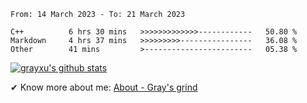 <!--START_SECTION:waka-->

```text
From: 14 March 2023 - To: 21 March 2023

C++          6 hrs 30 mins   >>>>>>>>>>>>>------------   50.80 %
Markdown     4 hrs 37 mins   >>>>>>>>>----------------   36.08 %
Other        41 mins         >------------------------   05.38 %
```

<!--END_SECTION:waka-->

[![grayxu's github stats](https://github-readme-stats.vercel.app/api?username=grayxu&count_private=true&show_icons=true)](https://github.com/grayxu)

✔ Know more about me: [About - Gray's grind](https://www.grayxu.cn/)
